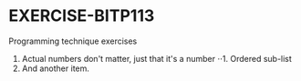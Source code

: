 # EXERCISE-BITP113
Programming technique exercises

1. Actual numbers don't matter, just that it's a number
⋅⋅1. Ordered sub-list
4. And another item.
